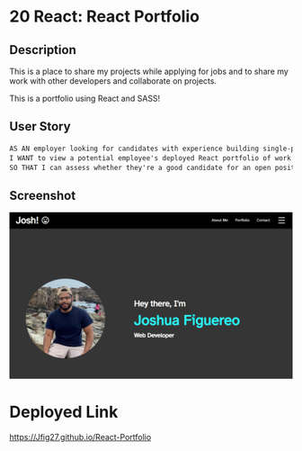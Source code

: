 # 20 React: React Portfolio

## Description

This is a place to share my projects while applying for jobs and to share my work with other developers and collaborate on projects.

This is a portfolio using React and SASS!

## User Story

```md
AS AN employer looking for candidates with experience building single-page applications
I WANT to view a potential employee's deployed React portfolio of work samples
SO THAT I can assess whether they're a good candidate for an open position
```

## Screenshot

![portfolio](./Assets/portfolio.png)

# Deployed Link

https://Jfig27.github.io/React-Portfolio

